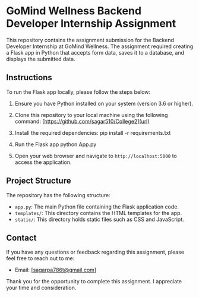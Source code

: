 # GoMind Wellness Backend Developer Internship Assignment

This repository contains the assignment submission for the Backend Developer Internship at GoMind Wellness. The assignment required creating a Flask app in Python that accepts form data, saves it to a database, and displays the submitted data.

## Instructions

To run the Flask app locally, please follow the steps below:

1. Ensure you have Python installed on your system (version 3.6 or higher).

2. Clone this repository to your local machine using the following command: [https://github.com/sagar510/College2](url)
 
3. Install the required dependencies:
    pip install -r requirements.txt

4. Run the Flask app
    python App.py

5. Open your web browser and navigate to `http://localhost:5000` to access the application.

## Project Structure

The repository has the following structure:

- `app.py`: The main Python file containing the Flask application code.
- `templates/`: This directory contains the HTML templates for the app.
- `static/`: This directory holds static files such as CSS and JavaScript.

## Contact

If you have any questions or feedback regarding this assignment, please feel free to reach out to me:

- Email: [sagarpa786t@gmail.com]

Thank you for the opportunity to complete this assignment. I appreciate your time and consideration.


